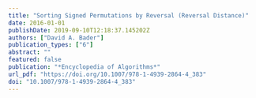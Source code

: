 ```yaml
---
title: "Sorting Signed Permutations by Reversal (Reversal Distance)"
date: 2016-01-01
publishDate: 2019-09-10T12:18:37.145202Z
authors: ["David A. Bader"]
publication_types: ["6"]
abstract: ""
featured: false
publication: "*Encyclopedia of Algorithms*"
url_pdf: "https://doi.org/10.1007/978-1-4939-2864-4_383"
doi: "10.1007/978-1-4939-2864-4_383"
---
```


